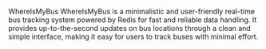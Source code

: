WhereIsMyBus
WhereIsMyBus is a minimalistic and user-friendly real-time bus tracking system powered by Redis for fast and reliable data handling. It provides up-to-the-second updates on bus locations through a clean and simple interface, making it easy for users to track buses with minimal effort.